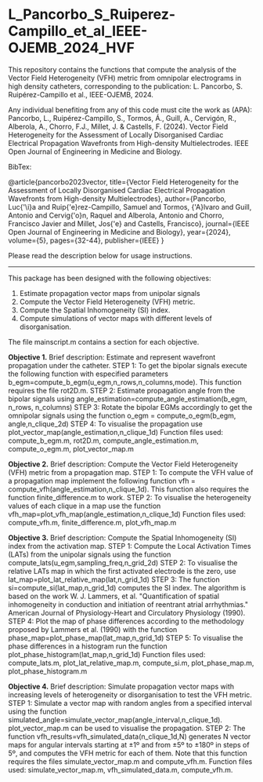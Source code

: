 # L_Pancorbo_S_Ruiperez-Campillo_et_al_IEEE-OJEMB_2024_HVF
This repository contains the functions that compute the analysis of the Vector Field Heterogeneity (VFH) metric from omnipolar electrograms in high density catheters, corresponding to the publication: L. Pancorbo, S. Ruipérez-Campillo et al., IEEE-OJEMB, 2024.

Any individual benefiting from any of this code must cite the work as (APA): Pancorbo, L., Ruipérez-Campillo, S., Tormos, Á., Guill, A., Cervigón, R., Alberola, A., Chorro, F.J., Millet, J. & Castells, F. (2024). Vector Field Heterogeneity for the Assessment of Locally Disorganised Cardiac Electrical Propagation Wavefronts from High-density Multielectrodes. IEEE Open Journal of Engineering in Medicine and Biology.

BibTex:

@article{pancorbo2023vector, title={Vector Field Heterogeneity for the Assessment of Locally Disorganised Cardiac Electrical Propagation Wavefronts from High-density Multielectrodes}, author={Pancorbo, Luc{\'\i}a and Ruip{\'e}rez-Campillo, Samuel and Tormos, {\'A}lvaro and Guill, Antonio and Cervig{\'o}n, Raquel and Alberola, Antonio and Chorro, Francisco Javier and Millet, Jos{\'e} and Castells, Francisco}, journal={IEEE Open Journal of Engineering in Medicine and Biology}, year={2024}, volume={5}, pages={32-44}, publisher={IEEE} }

Please read the description below for usage instructions.

---

This package has been designed with the following objectives:
1. Estimate propagation vector maps from unipolar signals
2. Compute the Vector Field Heterogeneity (VFH) metric.
3. Compute the Spatial Inhomogeneity (SI) index.
4. Compute simulations of vector maps with different levels of disorganisation.

The file mainscript.m contains a section for each objective.

**Objective 1.**
Brief description: Estimate and represent wavefront propagation under the catheter.
STEP 1: To get the bipolar signals execute the following function with especified parameters b_egm=compute_b_egm(u_egm,n_rows,n_columns,mode). This function requires the file rot2D.m.
STEP 2: Estimate propagation angle from the bipolar signals using angle_estimation=compute_angle_estimation(b_egm, n_rows, n_columns)
STEP 3: Rotate the bipolar EGMs accordingly to get the omnipolar signals using the function o_egm = compute_o_egm(b_egm, angle,n_clique_2d)
STEP 4: To visualise the propagation use plot_vector_map(angle_estimation,n_clique_1d)
Function files used: compute_b_egm.m, rot2D.m, compute_angle_estimation.m, compute_o_egm.m, plot_vector_map.m

**Objective 2.**
Brief description: Compute the Vector Field Heterogeneity (VFH) metric from a propagation map.
STEP 1: To compute the VFH value of a propagation map implement the following function vfh = compute_vfh(angle_estimation,n_clique_1d). This function also requires the function finite_difference.m to work.
STEP 2: To visualise the heterogeneity values of each clique in a map use the function vfh_map=plot_vfh_map(angle_estimation,n_clique_1d)
Function files used: compute_vfh.m, finite_difference.m, plot_vfh_map.m

**Objective 3.**
Brief description: Compute the Spatial Inhomogeneity (SI) index from the activation map.
STEP 1: Compute the Local Activation Times (LATs) from the unipolar signals using the function compute_lats(u_egm,sampling_freq,n_grid_2d)
STEP 2: To visualise the relative LATs map in which the first activated electrode is the zero, use lat_map=plot_lat_relative_map(lat,n_grid_1d)
STEP 3: The function si=compute_si(lat_map,n_grid_1d) computes the SI index. The algorithm is based on the work W. J. Lammers, et al. "Quantification of spatial inhomogeneity in conduction and initiation of reentrant atrial arrhythmias." American Journal of Physiology-Heart and Circulatory Physiology (1990).
STEP 4: Plot the map of phase differences according to the methodology proposed by Lammers et al. (1990) with the function phase_map=plot_phase_map(lat_map,n_grid_1d)
STEP 5: To visualise the phase differences in a histogram run the function plot_phase_histogram(lat_map,n_grid_1d)
Function files used: compute_lats.m, plot_lat_relative_map.m, compute_si.m, plot_phase_map.m, plot_phase_histogram.m

**Objective 4.**
Brief description: Simulate propagation vector maps with increasing levels of heterogeneity or disorganisation to test the VFH metric.
STEP 1: Simulate a vector map with random angles from a specified interval using the function simulated_angle=simulate_vector_map(angle_interval,n_clique_1d). plot_vector_map.m can be used to visualise the propagation.
STEP 2: The function vfh_results=vfh_simulated_data(n_clique_1d,N) generates N vector maps for angular intervals starting at ±1º and from ±5º to ±180º in steps of 5º, and computes the VFH metric for each of them. Note that this function requires the files simulate_vector_map.m and compute_vfh.m.
Function files used: simulate_vector_map.m, vfh_simulated_data.m, compute_vfh.m.
